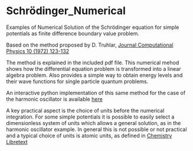 # Schrödinger_Numerical
Examples of Numerical Solution of the Schrödinger equation for simple potentials as finite difference boundary value problem.

Based on the method proposed by D. Truhlar, [Journal Computational Physics 10 (1972) 123-132](https://www.sciencedirect.com/science/article/pii/0021999172900940)


The method is explained in the included pdf file.
This numerical mehod shows how the differential equation problem is transformed into a linear algebra problem.
Also provides a simple way to obtain energy levels and their wave functions for single particle quantum problems.

An interactive python implementation of this same method for the case of the harmonic oscillator is available [here](
https://liu-group.github.io/1D-PDE-BV/)


A key practical aspect is the choice of units before the numerical integration. 
For some simple potentials it is possible to easily select a dimensionless system of units which allows a general solution, as in the harmonic oscillator example. 
In general this is not possible or not practical and a typical choice of units is atomic units, as defined in [Chemistry Libretext](https://chem.libretexts.org/Bookshelves/Physical_and_Theoretical_Chemistry_Textbook_Maps/Physical_Chemistry_(LibreTexts)/08%3A_Multielectron_Atoms/8.01%3A_Atomic_and_Molecular_Calculations_are_Expressed_in_Atomic_Units)


